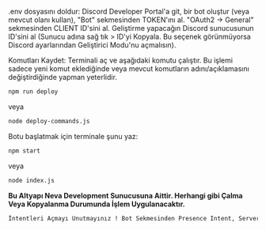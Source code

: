.env dosyasını doldur: Discord Developer Portal'a git, bir bot oluştur (veya mevcut olanı kullan), "Bot" sekmesinden TOKEN'ını al. "OAuth2 -> General" sekmesinden CLIENT ID'sini al. Geliştirme yapacağın Discord sunucusunun ID'sini al (Sunucu adına sağ tık > ID'yi Kopyala. Bu seçenek görünmüyorsa Discord ayarlarından Geliştirici Modu'nu açmalısın).

Komutları Kaydet: Terminali aç ve aşağıdaki komutu çalıştır. Bu işlemi sadece yeni komut eklediğinde veya mevcut komutların adını/açıklamasını değiştirdiğinde yapman yeterlidir.

```bash
npm run deploy
```

veya

```bash
node deploy-commands.js
```

Botu başlatmak için terminale şunu yaz:

```bash
npm start
```

veya

```bash
node index.js
```

**Bu Altyapı Neva Development Sunucusuna Aittir. Herhangi gibi Çalma Veya Kopyalanma Durumunda İşlem Uygulanacaktır.**

```bash
İntentleri Açmayı Unutmayınız ! Bot Sekmesinden Presence Intent, Server Members Intent, Message Content Intent Açınız.
```
